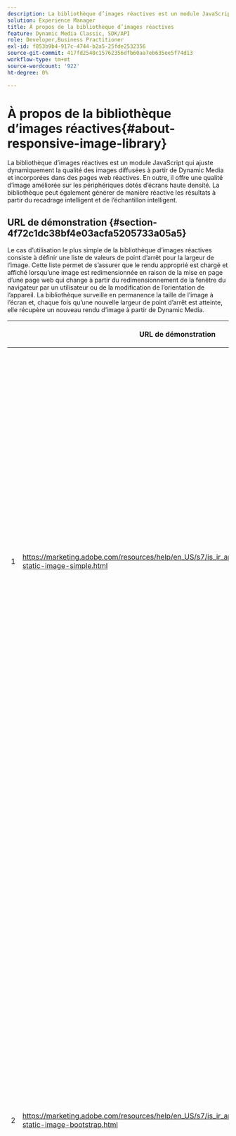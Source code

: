 ```yaml
---
description: La bibliothèque d’images réactives est un module JavaScript qui ajuste dynamiquement la qualité des images diffusées à partir de Dynamic Media et incorporées dans des pages web réactives. En outre, il offre une qualité d’image améliorée sur les périphériques dotés d’écrans haute densité. La bibliothèque peut également générer de manière réactive les résultats à partir du recadrage intelligent et de l’échantillon intelligent.
solution: Experience Manager
title: À propos de la bibliothèque d’images réactives
feature: Dynamic Media Classic, SDK/API
role: Developer,Business Practitioner
exl-id: f853b9b4-917c-4744-b2a5-25fde2532356
source-git-commit: 417fd2540c15762356dfb60aa7eb635ee5f74d13
workflow-type: tm+mt
source-wordcount: '922'
ht-degree: 0%

---
```


# À propos de la bibliothèque d’images réactives{#about-responsive-image-library}

La bibliothèque d’images réactives est un module JavaScript qui ajuste dynamiquement la qualité des images diffusées à partir de Dynamic Media et incorporées dans des pages web réactives. En outre, il offre une qualité d’image améliorée sur les périphériques dotés d’écrans haute densité. La bibliothèque peut également générer de manière réactive les résultats à partir du recadrage intelligent et de l’échantillon intelligent.

## URL de démonstration {#section-4f72c1dc38bf4e03acfa5205733a05a5}

Le cas d’utilisation le plus simple de la bibliothèque d’images réactives consiste à définir une liste de valeurs de point d’arrêt pour la largeur de l’image. Cette liste permet de s’assurer que le rendu approprié est chargé et affiché lorsqu’une image est redimensionnée en raison de la mise en page d’une page web qui change à partir du redimensionnement de la fenêtre du navigateur par un utilisateur ou de la modification de l’orientation de l’appareil. La bibliothèque surveille en permanence la taille de l’image à l’écran et, chaque fois qu’une nouvelle largeur de point d’arrêt est atteinte, elle récupère un nouveau rendu d’image à partir de Dynamic Media.

<table id="table_3D3D3991B802461A888E1093C1217D26"> 
 <thead> 
  <tr> 
   <th colname="col01" class="entry"> </th> 
   <th colname="col1" class="entry"> <p>URL de démonstration </p> </th> 
   <th colname="col2" class="entry"> <p>Description </p> </th> 
  </tr> 
 </thead>
 <tbody> 
  <tr> 
   <td colname="col01"> <p>1 </p> </td> 
   <td colname="col1"> <p> <a href="https://marketing.adobe.com/resources/help/en_US/s7/is_ir_api/is_api/samples/responsive-static-image-simple.html" scope="external" format="https"> https://marketing.adobe.com/resources/help/en_US/s7/is_ir_api/is_api/samples/responsive-static-image-simple.html  </a> </p> <p> 
     <!-- http://sasha.s7qa.com/jira-bugs/S7-7729/responsive-static-image-simple.htm--> </p> </td> 
   <td colname="col2"> <p>Voici un exemple simple où l’image réactive se trouve dans un conteneur qui prend 50 % de la largeur de la page web. Chaque fois que la fenêtre du navigateur est redimensionnée, la largeur du conteneur change. Lorsque la largeur de l’image atteint l’un des points d’arrêt configurés (définis à 200, 400, 600 et 800 pixels à des fins d’illustration), un nouveau rendu est téléchargé et affiché. L’objectif est d’éviter de charger des images volumineuses superflues et d’économiser la bande passante du réseau. </p> <p>Cliquez sur l’URL pour ouvrir la page web, redimensionner la fenêtre du navigateur et contrôler le trafic réseau. </p> </td> 
  </tr> 
  <tr> 
   <td colname="col01"> <p>2 </p> </td> 
   <td colname="col1"> <p> <a href="https://marketing.adobe.com/resources/help/en_US/s7/is_ir_api/is_api/samples/responsive-static-image-bootstrap.html" format="https" scope="external"> https://marketing.adobe.com/resources/help/en_US/s7/is_ir_api/is_api/samples/responsive-static-image-bootstrap.html  </a> </p> <p> 
     <!-- http://sasha.s7qa.com/jira-bugs/S7-7729/responsive-static-image-bootstrap.htm--> </p> </td> 
   <td colname="col2"> <p>L’exemple de Bootstrap suivant illustre le même cas d’utilisation dans une page web. Selon Bootstrap CSS, la cellule de disposition à laquelle l’image réactive est ajoutée peut avoir l’une des largeurs suivantes : 360, 720 et 940 pixels. Ces valeurs sont exactement ce qui est transmis en tant que points d’arrêt à la bibliothèque d’images réactives. Ainsi, Dynamic Media s’assure que la bande passante réseau du client est utilisée efficacement. De plus, il garantit également que l’image est affichée à la taille exacte nécessaire, compte tenu de la mise en page web actuelle, sans artefacts visuels lors de la mise à l’échelle du navigateur côté client. </p> <p>Cliquez sur l’URL pour ouvrir la page web, redimensionnez la fenêtre du navigateur afin d’atteindre différents points d’arrêt de mise en page et surveiller le trafic réseau. </p> <p>Les cas d’utilisation plus avancés incluent l’association de différents paramètres d’image prédéfinis ou commandes de diffusion d’images, ou les deux, à des valeurs de point d’arrêt différentes. </p> </td> 
  </tr> 
  <tr> 
   <td colname="col01"> <p>3 </p> </td> 
   <td colname="col1"> <p> <a href="https://marketing.adobe.com/resources/help/en_US/s7/is_ir_api/is_api/samples/image-presets.html" format="https" scope="external"> https://marketing.adobe.com/resources/help/en_US/s7/is_ir_api/is_api/samples/image-presets.html  </a> </p> <p> 
     <!--http://sasha.s7qa.com/jira-bugs/S7-7729/image-presets.html--> </p> </td> 
   <td colname="col2"> <p>Dans l’exemple suivant, des paramètres d’image prédéfinis de qualité et de format d’image différents pour différentes tailles de points d’arrêt sont utilisés. Pour un petit point d’arrêt, un paramètre prédéfini de faible qualité est appliqué, ce qui force le serveur d’images à renvoyer l’image GIF compressée à six couleurs uniquement. Un point d’arrêt moyen utilise un paramètre d’image prédéfini configuré pour le format JPEG avec une compression élevée. Le point d’arrêt le plus grand est associé à un paramètre d’image prédéfini de haute qualité à l’aide d’un fichier PNG sans perte. Cette méthode garantit que les images de haute qualité sont diffusées vers ces appareils, en partant du principe que les appareils dotés d’écrans plus grands disposent d’une bande passante et d’une puissance de traitement plus importantes. </p> <p>Cliquez sur l’URL pour ouvrir la page web, redimensionnez la fenêtre du navigateur web de la plus grande à la plus petite, et notez la dégradation de la qualité de l’image. </p> </td> 
  </tr> 
  <tr> 
   <td colname="col01"> <p>4 </p> </td> 
   <td colname="col1"> <p> <a href="https://marketing.adobe.com/resources/help/en_US/s7/is_ir_api/is_api/samples/crops.html" format="https" scope="external"> https://marketing.adobe.com/resources/help/en_US/s7/is_ir_api/is_api/samples/crops.html  </a> </p> <p> 
     <!--http://sasha.s7qa.com/jira-bugs/S7-7729/crops.html--> </p> </td> 
   <td colname="col2"> <p>Outre les paramètres d’image prédéfinis, il est possible d’associer des commandes de diffusion d’images spécifiques à des points d’arrêt. L’exemple suivant montre comment recadrer progressivement l’image de bannière dans la région concernée lorsque la taille de l’image à l’écran devient plus petite. Ici, le point d’arrêt le plus grand ne comporte aucune commande de diffusion d’images. L’image de bannière est donc entièrement visible. Au point d’arrêt moyen, le recadrage est modéré, ce qui rend visible uniquement le coureur avec le texte "En cours d’exécution". Plus de recadrage est appliqué au petit point d’arrêt, de sorte que seul le produit s’affiche. </p> <p>Cliquez sur l’URL pour ouvrir la page web et redimensionner la fenêtre de votre navigateur. Remarquez comment l’image se recadre progressivement lorsque vous passez d’une taille plus grande à une taille plus petite. </p> </td> 
  </tr> 
  <tr> 
   <td colname="col01"> <p>5 </p> </td> 
   <td colname="col1"> <p> <a href="https://marketing.adobe.com/resources/help/en_US/s7/is_ir_api/is_api/samples/template.html" format="https" scope="external"> https://marketing.adobe.com/resources/help/en_US/s7/is_ir_api/is_api/samples/template.html  </a> </p> <p> 
     <!--http://sasha.s7qa.com/jira-bugs/S7-7729/template.html--> </p> </td> 
   <td colname="col2"> <p>Vous pouvez également utiliser des commandes de diffusion d’images avec des modèles de diffusion d’images pour contrôler certains paramètres de modèle en fonction de la taille de l’image. Dans l’exemple suivant, un modèle de serveur d’images est utilisé, où la taille de police de la superposition de texte est paramétrée à l’aide du paramètre <span class="codeph"> $fontsize </span> . L’image réactive est configurée de manière à utiliser une taille de police plus grande pour les images plus petites afin de s’assurer que le texte reste toujours lisible : </p> </td> 
  </tr> 
 </tbody> 
</table>

## Configuration système requise {#section-35ea9e9c79cc43d7bcefdc240340fba4}

**Matériel et logiciels du serveur**

* Dynamic Media Image Serving 6.0.1 ou version ultérieure.

**Configuration requise du navigateur client**

* Microsoft® Windows® 7 ou version ultérieure ; macOS X 10.8 ou version ultérieure.
* Firefox 23, Safari 6, Chrome 29, IE 9 ou version ultérieure.
* iOS 6 ou version ultérieure.
* Certifié sur iPhone3GS ou version ultérieure et iPad2 ou version ultérieure (navigateurs natifs uniquement).
* Android™ OS 2.3 ou version ultérieure.
* Internet Explorer sur les appareils mobiles n’est actuellement pas pris en charge.

